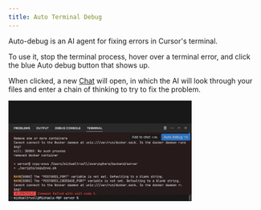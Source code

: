 ```yaml
---
title: Auto Terminal Debug
---
```


Auto-debug is an AI agent for fixing errors in Cursor's terminal.

To use it, stop the terminal process, hover over a terminal error, and click the blue Auto debug button that shows up.

When clicked, a new [Chat](/chat/overview) will open, in which the AI will look through your files and enter a chain of thinking to try to fix the problem.

<img title="Auto Terminal Debug" height="200" src="/images/autoTerminalDebug.png" />
